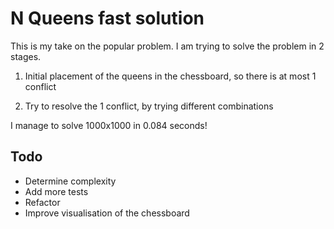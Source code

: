 # N Queens fast solution 

This is my take on the popular problem. I am trying to solve the problem in 2 stages. 

1) Initial placement of the queens in the chessboard, so there is at most 1 conflict
 
2) Try to resolve the 1 conflict, by trying different combinations

I manage to solve 1000x1000 in 0.084 seconds!


Todo
------------------------

* Determine complexity
* Add more tests
* Refactor
* Improve visualisation of the chessboard
